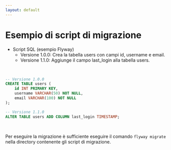 ```yaml
---
layout: default
---
```


# Esempio di script di migrazione

<v-clicks  depth="2">

- Script SQL (esempio Flyway)
  - Versione 1.0.0: Crea la tabella users con campi id, username e email.
  - Versione 1.1.0: Aggiunge il campo last_login alla tabella users.

<br>

```sql
-- Versione 1.0.0
CREATE TABLE users (
    id INT PRIMARY KEY,
    username VARCHAR(50) NOT NULL,
    email VARCHAR(100) NOT NULL
);

-- Versione 1.1.0
ALTER TABLE users ADD COLUMN last_login TIMESTAMP;
```

</v-clicks>

<br>

<v-clicks>

  Per eseguire la migrazione è sufficiente eseguire il comando `flyway migrate` nella directory contenente gli script di migrazione.

</v-clicks>